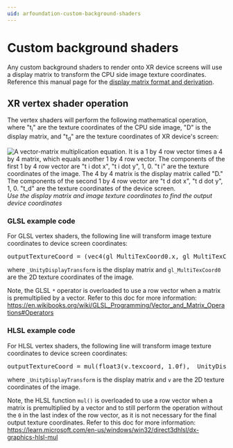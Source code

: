 ```yaml
---
uid: arfoundation-custom-background-shaders
---
```

# Custom background shaders

Any custom background shaders to render onto XR device screens will use a display matrix to transform the CPU side image texture coordinates. Reference this manual page for the [display matrix format and derivation](xref:arfoundation-display-matrix-format-and-derivation).

## XR vertex shader operation

The vertex shaders will perform the following mathematical operation, where "t<sub>i</sub>" are the texture coordinates of the CPU side image, "D" is the display matrix, and "t<sub>d</sub>" are the texture coordinates of XR device's screen:

![A vector-matrix multiplication equation. It is a 1 by 4 row vector times a 4 by 4 matrix, which equals another 1 by 4 row vector. The components of the first 1 by 4 row vector are "t i dot x", "t i dot y", 1, 0. "t i" are the texture coordinates of the image. The 4 by 4 matrix is the display matrix called "D." The components of the second 1 by 4 row vector are "t d dot x", "t d dot y", 1, 0. "t_d" are the texture coordinates of the device screen.](https://media.github.cds.internal.unity3d.com/user/7904/files/a362c2c6-80e3-40b3-8841-4aaddda29790)<br/>*Use the display matrix and image texture coordinates to find the output device coordinates*

### GLSL example code
For GLSL vertex shaders, the following line will transform image texture coordinates to device screen coordinates:
<pre>
outputTextureCoord = (vec4(gl_MultiTexCoord0.x, gl_MultiTexCoord0.y, 1.0f, 0.0f) * _UnityDisplayTransform).xy;
</pre>

where `_UnityDisplayTransform` is the display matrix and `gl_MultiTexCoord0` are the 2D texture coordinates of the image.

Note, the GLSL `*` operator is overloaded to use a row vector when a matrix is premultiplied by a vector. Refer to this doc for more information: https://en.wikibooks.org/wiki/GLSL_Programming/Vector_and_Matrix_Operations#Operators
<br/>

### HLSL example code
For HLSL vertex shaders, the following line will transform image texture coordinates to device screen coordinates:
<pre>
outputTextureCoord = mul(float3(v.texcoord, 1.0f), _UnityDisplayTransform).xy;
</pre>

where `_UnityDisplayTransform` is the display matrix and `v` are the 2D texture coordinates of the image.

Note, the HLSL function `mul()` is overloaded to use a row vector when a matrix is premultiplied by a vector and to still perform the operation without the `0` in the last index of the row vector, as it is not necessary for the final output texture coordinates. Refer to this doc for more information: https://learn.microsoft.com/en-us/windows/win32/direct3dhlsl/dx-graphics-hlsl-mul